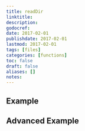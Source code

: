 ```yaml
---
title: readDir
linktitle:
description:
godocref:
date: 2017-02-01
publishdate: 2017-02-01
lastmod: 2017-02-01
tags: [files]
categories: [functions]
toc: false
draft: false
aliases: []
notes:
---
```


## Example

## Advanced Example

